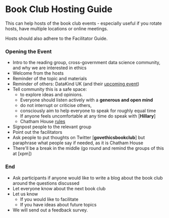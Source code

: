 Book Club Hosting Guide
================

This can help hosts of the book club events - especially useful if you
rotate hosts, have multiple locations or online meetings.

Hosts should also adhere to the Facilitator Guide.

### Opening the Event

  - Intro to the reading group, cross-government data science community, and why we are interested in ethics
  - Welcome from the hosts
  - Reminder of the topic and materials
  - Reminder of others: DataKind UK (and their [upcoming event](https://www.eventbrite.co.uk/e/online-data-science-ethics-book-club-11-data-and-social-change-movements-tickets-113751574020))
  - Tell community this is a safe space:
      - to explore ideas and opinions.
      - Everyone should listen actively with a **generous and open
        mind**
      - do not interrupt or criticise others,
      - consciously aim to help everyone to speak for roughly equal time
      - If anyone feels uncomfortable at any time do speak with
        \[**Hillary**\]
      - Chatham House
        [rules](https://www.chathamhouse.org/chatham-house-rule)
  - Signpost people to the relevant group
  - Point out the facilitators
  - Ask people to put thoughts on Twitter \[**govethicsbookclub**\] but
    paraphrase what people say if needed, as it is Chatham House
  - There'll be a break in the middle (go round and remind the groups of
    this at \[xpm\]) 

### End

  - Ask participants if anyone would like to write a blog about the book
    club around the questions discussed
  - Let everyone know about the next book club
  - Let us know
      - If you would like to facilitate
      - If you have ideas about future topics
  - We will send out a feedback survey.
